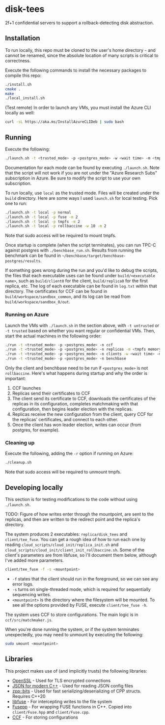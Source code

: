 # disk-tees
2f+1 confidential servers to support a rollback-detecting disk abstraction.

## Installation 
To run locally, this repo must be cloned to the user's home directory `~` and cannot be renamed, since the absolute location of many scripts is critical to correctness.

Execute the following commands to install the necessary packages to compile this repo:
```bash
./install.sh
cmake .
make
./local_install.sh
```

(Test remote) In order to launch any VMs, you must install the Azure CLI locally as well:
```bash
curl -sL https://aka.ms/InstallAzureCLIDeb | sudo bash
```

## Running

Execute the following:
```bash
./launch.sh -t <trusted_mode> -p <postgres_mode> -w <wait time> -m <tmpfs memory>
```
Documentation for each mode can be found by executing `./launch.sh`. Note that the script will not work if you are not under the "Azure Research Subs" subscription in Azure. Be sure to modify the script to use your own subscription.

To run locally, use `local` as the trusted mode. Files will be created under the `build` directory. Here are some ways I used `launch.sh` for local testing. Pick one to run:
```bash
./launch.sh -t local -p normal
./launch.sh -t local -p fuse -m 2
./launch.sh -t local -p tmpfs -m 2
./launch.sh -t local -p rollbaccine -w 10 -m 2
```

Note that sudo access will be required to mount tmpfs.

Once startup is complete (when the script terminates), you can run TPC-C against postgres with `./benchbase_run.sh`.
Results from running the benchmark can be found in `~/benchbase/target/benchbase-postgres/results`.

If something goes wrong during the run and you'd like to debug the scripts, the files that each executable uses can be found under `build/<executable name>`, such as `build/client0` for the client, `build/replica0` for the first replica, etc.
The log of each executable can be found in `log.txt` within that directory.
The certificates for CCF can be found in `build/workspace/sandbox_common`, and its log can be read from `build/workspace/sandbox_0/out`.

### Running on Azure

Launch the VMs with `./launch.sh` in the section above, with `-t untrusted` or `-t trusted` based on whether you want regular or confidential VMs.
Then, start the actual machines in the following order:
```bash
./run -t <trusted_mode> -p <postgres_mode> -n ccf
./run -t <trusted_mode> -p <postgres_mode> -n replicas -m <tmpfs memory>
./run -t <trusted_mode> -p <postgres_mode> -n clients -w <wait time> -m <tmpfs memory>
./run -t <trusted_mode> -p <postgres_mode> -n benchbase
```

Only the client and benchbase need to be run if `<postgres_mode>` is not `rollbaccine`.
Here's what happens during startup and why the order is important:
1. CCF launches
2. Replicas send their certificates to CCF
3. The client send its certificate to CCF, downloads the certificates of the replicas in its configuration, completes matchmaking with that configuration, then begins leader election with the replicas.
4. Replicas receive the new configuration from the client, query CCF for the replicas' certificates, and connect to each other.
5. Once the client has won leader election, writes can occur (from postgres, for example).

### Cleaning up

Execute the following, adding the `-r` option if running on Azure:
```bash
./cleanup.sh
```

Note that sudo access will be required to unmount tmpfs.


## Developing locally

This section is for testing modifications to the code without using `./launch.sh`.

TODO: Figure of how writes enter through the mountpoint, are sent to the replicas, and then are written to the redirect point and the replica's directory.

The system produces 2 executables: `replica/disk_tees` and `client/tee_fuse`. You can get a rough idea of how to run each one by reading `cloud_scripts/cloud_init/replica_init.sh` and `cloud_scripts/cloud_init/client_init_rollbaccine.sh`. Some of the client's parameters are from libfuse, so I'll document them below, although I've added more parameters.

```bash
client/tee_fuse -f -s <mountpoint>
```
- `-f` states that the client should run in the foreground, so we can see any error logs.
- `-s` turns on single-threaded mode, which is required for sequentially sequencing writes.
- `<mountpoint>` is the directory where the filesystem will be mounted.
To see all the options provided by FUSE, execute `client/tee_fuse -h`.

The system uses CCF to store configurations. The main logic is in `ccf/src/matchmaker.js`.

When you're done running the system, or if the system terminates unexpectedly, you may need to unmount by executing the following:
```bash
sudo umount <mountpoint>
```


## Libraries
This project makes use of (and implicitly trusts) the following libraries:

- [OpenSSL](https://wiki.openssl.org/index.php/Main_Page) - Used for TLS encrypted connections
- [JSON for modern C++](https://github.com/nlohmann/json#examples) - Used for reading JSON config files
- [zpp::bits](https://github.com/eyalz800/zpp_bits) - Used for fast serializing/deserializing of CPP structs. Requires C++20
- [libfuse](https://github.com/libfuse/libfuse) - For intercepting writes to the file system
- [Fusepp](https://github.com/jachappell/Fusepp) - For wrapping FUSE functions in C++. Copied into `client/Fuse.hpp` and `client/Fuse.cpp`.
- [CCF](https://github.com/microsoft/CCF/) - For storing configurations